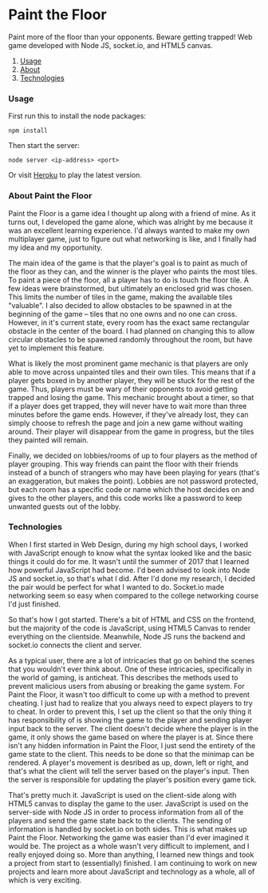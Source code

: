 # Paint the Floor
Paint more of the floor than your opponents. Beware getting trapped! Web game developed with Node JS, socket.io, and HTML5 canvas.

1. [Usage](#usage)
2. [About](#about)
3. [Technologies](#tech)

### <a name="usage"></a> Usage
First run this to install the node packages:
```
npm install
```
Then start the server:
```
node server <ip-address> <port>
```
Or visit [Heroku](http://rocky-anchorage-30253.herokuapp.com/) to play the latest version.

### <a name="about"></a> About Paint the Floor
Paint the Floor is a game idea I thought up along with a friend of mine. As it turns out, I developed the game alone, which was alright by me because it was an excellent learning experience. I'd always wanted to make my own multiplayer game, just to figure out what networking is like, and I finally had my idea and my opportunity. 

The main idea of the game is that the player's goal is to paint as much of the floor as they can, and the winner is the player who paints the most tiles. To paint a piece of the floor, all a player has to do is touch the floor tile. A few ideas were brainstormed, but ultimately an enclosed grid was chosen. This limits the number of tiles in the game, making the available tiles "valuable". I also decided to allow obstacles to be spawned in at the beginning of the game – tiles that no one owns and no one can cross. However, in it's current state, every room has the exact same rectangular obstacle in the center of the board. I had planned on changing this to allow circular obstacles to be spawned randomly throughout the room, but have yet to implement this feature.

What is likely the most prominent game mechanic is that players are only able to move across unpainted tiles and their own tiles. This means that if a player gets boxed in by another player, they will be stuck for the rest of the game. Thus, players must be wary of their opponents to avoid getting trapped and losing the game. This mechanic brought about a timer, so that if a player does get trapped, they will never have to wait more than three minutes before the game ends. However, if they've already lost, they can simply choose to refresh the page and join a new game without waiting around. Their player will disappear from the game in progress, but the tiles they painted will remain.

Finally, we decided on lobbies/rooms of up to four players as the method of player grouping. This way friends can paint the floor with their friends instead of a bunch of strangers who may have been playing for years (that's an exaggeration, but makes the point). Lobbies are not password protected, but each room has a specific code or name which the host decides on and gives to the other players, and this code works like a password to keep unwanted guests out of the lobby. 

### <a name="tech"></a> Technologies
When I first started in Web Design, during my high school days, I worked with JavaScript enough to know what the syntax looked like and the basic things it could do for me. It wasn't until the summer of 2017 that I learned how powerful JavaScript had become. I'd been advised to look into Node JS and socket.io, so that's what I did. After I'd done my research, I decided the pair would be perfect for what I wanted to do. Socket.io made networking seem so easy when compared to the college networking course I'd just finished. 

So that's how I got started. There's a bit of HTML and CSS on the frontend, but the majority of the code is JavaScript, using HTML5 Canvas to render everything on the clientside. Meanwhile, Node JS runs the backend and socket.io connects the client and server. 

As a typical user, there are a lot of intricacies that go on behind the scenes that you wouldn't ever think about. One of these intricacies, specifically in the world of gaming, is anticheat. This describes the methods used to prevent malicious users from abusing or breaking the game system. For Paint the Floor, it wasn't too difficult to come up with a method to prevent cheating. I just had to realize that you always need to expect players to try to cheat. In order to prevent this, I set up the client so that the only thing it has responsibility of is showing the game to the player and sending player input back to the server. The client doesn't decide where the player is in the game, it only shows the game based on where the player is at. Since there isn't any hidden information in Paint the Floor, I just send the entirety of the game state to the client. This needs to be done so that the minimap can be rendered. A player's movement is desribed as up, down, left or right, and that's what the client will tell the server based on the player's input. Then the server is responsible for updating the player's position every game tick.

That's pretty much it. JavaScript is used on the client-side along with HTML5 canvas to display the game to the user. JavaScript is used on the server-side with Node JS in order to process information from all of the players and send the game state back to the clients. The sending of information is handled by socket.io on both sides. This is what makes up Paint the Floor. Networking the game was easier than I'd ever imagined it would be. The project as a whole wasn't very difficult to implement, and I really enjoyed doing so. More than anything, I learned new things and took a project from start to (essentially) finished. I am continuing to work on new projects and learn more about JavaScript and technology as a whole, all of which is very exciting.
